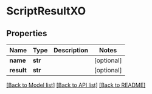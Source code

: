# ScriptResultXO

## Properties

| Name       | Type    | Description | Notes      |
| ---------- | ------- | ----------- | ---------- |
| **name**   | **str** |             | [optional] |
| **result** | **str** |             | [optional] |

[[Back to Model list]](../README.md#documentation-for-models) [[Back to API list]](../README.md#documentation-for-api-endpoints) [[Back to README]](../README.md)
